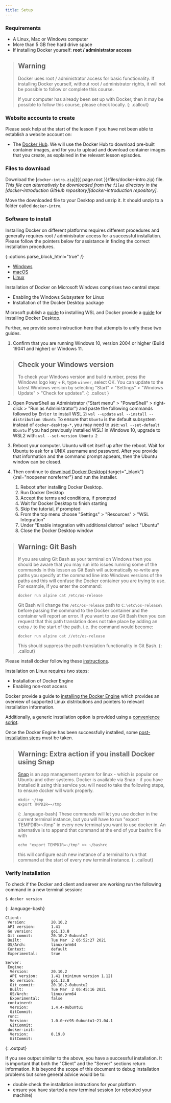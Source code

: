 ```yaml
---
title: Setup
---
```

### Requirements
  * A Linux, Mac or Windows computer
  * More than 5 GB free hard drive space
  * If installing Docker yourself: **root / administrator access**

> ## Warning
> Docker uses root / administrator access for basic functionality. If installing Docker yourself, without root / administrator rights, it will not be possible to follow or complete this course. 
>
> If your computer has already been set up with Docker, then it may be possible to follow this course, please check locally.
{: .callout}

### Website accounts to create
Please seek help at the start of the lesson if you have not been able to establish a website account on:
- The [Docker Hub](http://hub.docker.com). We will use the Docker Hub to download pre-built container images, and for you to upload and download container images that you create, as explained in the relevant lesson episodes.

### Files to download

Download the [`docker-intro.zip`]({{ page.root }}/files/docker-intro.zip) file. _This file can alternatively be downloaded from the `files` directory in the [docker-introduction GitHub repository][docker-introduction repository]_.

Move the downloaded file to your Desktop and unzip it. It should unzip to a folder called `docker-intro`. 

### Software to install

Installing Docker on different platforms requires different procedures and generally requires root / administrator access for a successful installation. Please follow the pointers below for assistance in finding the correct installation procedures.

{::options parse_block_html="true" /}
<div>
<ul class="nav nav-tabs nav-justified" role="tablist">
<li role="presentation" class="active"><a data-os="windows" href="#windows" aria-controls="Windows"
role="tab" data-toggle="tab">Windows</a></li>
<li role="presentation"><a data-os="macos" href="#macos" aria-controls="macOS" role="tab"
data-toggle="tab">macOS</a></li>
<li role="presentation"><a data-os="linux" href="#linux" aria-controls="Linux" role="tab"
data-toggle="tab">Linux</a></li>
</ul>

<div class="tab-content">
<article role="tabpanel" class="tab-pane active" id="windows">

Installation of Docker on Microsoft Windows comprises two central steps:
  * Enabling the Windows Subsystem for Linux
  * Installation of the Docker Desktop package

Microsoft publish a [guide](https://learn.microsoft.com/en-us/windows/wsl/install "WSL install") to installing WSL and Docker provide a [guide](https://docs.docker.com/desktop/install/windows-install/ "Docker Desktop Install ") for installing Docker Desktop.

Further, we provide some instruction here that attempts to unify these two guides. 

1. Confirm that you are running Windows 10, version 2004 or higher (Build 19041 and higher) or Windows 11.

> ## Check your Windows version
> To check your Windows version and build number, press the Windows logo key + <kbd>R</kbd>, type `winver`, select OK.
You can update to the latest Windows version by selecting "Start" > "Settings" > "Windows Update" > "Check for updates".
{: .callout }

2. Open PowerShell as Administrator ("Start menu" > "PowerShell" > right-click > "Run as Administrator")
and paste the following commands followed by <kbd>Enter</kbd> to install WSL 2:
`wsl --update`
`wsl --install --distribution Ubuntu`
To ensure that `Ubuntu` is the default subsystem instead of `docker-desktop-*`, you may need to use:
`wsl --set-default Ubuntu`
If you had previously installed WSL1 in Windows 10, upgrade to WSL2 with:
`wsl --set-version Ubuntu 2`

3. Reboot your computer. Ubuntu will set itself up after the reboot. Wait for Ubuntu to ask for a
UNIX username and password. After you provide that information and the command prompt appears,
then the Ubuntu window can be closed.

4. Then continue to [download Docker Desktop](https://desktop.docker.com/win/main/amd64/Docker%20Desktop%20Installer.exe){:target="_blank"}{:rel="noopener noreferrer"} and run the installer.
   1. Reboot after installing Docker Desktop.
   2. Run Docker Desktop
   3. Accept the terms and conditions, if prompted
   4. Wait for Docker Desktop to finish starting
   5. Skip the tutorial, if prompted
   6. From the top menu choose "Settings" > "Resources" > "WSL Integration"
   7. Under "Enable integration with additional distros" select "Ubuntu"
   8. Close the Docker Desktop window

> ## Warning: Git Bash
> If you are using Git Bash as your terminal on Windows then you should be aware that you may run
> into issues running some of the commands in this lesson as Git Bash will automatically re-write
> any paths you specify at the command line into Windows versions of the paths and this will confuse
> the Docker container you are trying to use. For example, if you enter the command:
> ```
> docker run alpine cat /etc/os-release
> ```
> Git Bash will change the `/etc/os-release` path to `C:\etc\os-release\` before passing the command
> to the Docker container and the container will report an error. If you want to use Git Bash then you
> can request that this path translation does not take place by adding an extra `/` to the start of the
> path. i.e. the command would become:
> ```
> docker run alpine cat //etc/os-release
> ```
> This should suppress the path translation functionality in Git Bash.
{: .callout}
</article>
<article role="tabpanel" class="tab-pane" id="macos">

</article>
<article role="tabpanel" class="tab-pane" id="macos">


Please install docker following these [instructions](https://docs.docker.com/desktop/install/mac-install/).

</article>

<article role="tabpanel" class="tab-pane" id="linux">

Installation on Linux requires two steps:
  * Installation of Docker Engine
  * Enabling non-root access

Docker provide a guide to [installing the Docker Engine](https://docs.docker.com/engine/install/) which provides an overview of supported Linux distributions and pointers to relevant installation information. 

Additionally, a generic installation option is provided using a [convenience script](https://docs.docker.com/engine/install/ubuntu/#install-using-the-convenience-script).

Once the Docker Engine has been successfully installed, some [post-installation steps](https://docs.docker.com/engine/install/linux-postinstall/) must be taken.

> ## Warning: Extra action if you install Docker using Snap
> [Snap](https://snapcraft.io/) is an app management system for linux - which is popular on
> Ubuntu and other systems. Docker is available via Snap - if you have installed it using
> this service you will need to take the following steps, to ensure docker will work properly.
> ~~~
> mkdir ~/tmp
> export TMPDIR=~/tmp
> ~~~
> {: .language-bash}
> These commands will let you use docker in the current terminal instance, but you will have to run "export TEMPDIR=~/tmp" in every new terminal you want to use docker in.
> An alternative is to append that command at the end of your bashrc file with
> ~~~
> echo "export TEMPDIR=~/tmp" >> ~/bashrc
> ~~~
> this will configure each new instance of a terminal to run that command at the start of every new terminal instance.
{: .callout}

</article>
</div>
</div>

### Verify Installation

To check if the Docker and client and server are working run the following command in a new terminal session:
~~~
$ docker version
~~~
{: .language-bash}
~~~
Client:
 Version:           20.10.2
 API version:       1.41
 Go version:        go1.13.8
 Git commit:        20.10.2-0ubuntu2
 Built:             Tue Mar  2 05:52:27 2021
 OS/Arch:           linux/arm64
 Context:           default
 Experimental:      true

Server:
 Engine:
  Version:          20.10.2
  API version:      1.41 (minimum version 1.12)
  Go version:       go1.13.8
  Git commit:       20.10.2-0ubuntu2
  Built:            Tue Mar  2 05:45:16 2021
  OS/Arch:          linux/arm64
  Experimental:     false
 containerd:
  Version:          1.4.4-0ubuntu1
  GitCommit:        
 runc:
  Version:          1.0.0~rc95-0ubuntu1~21.04.1
  GitCommit:        
 docker-init:
  Version:          0.19.0
  GitCommit:        
~~~
{: .output}

If you see output similar to the above, you have a successful installation. It is important that both the "Client" and the "Server" sections return information. It is beyond the scope of this document to debug installation problems but some general advice would be to:
  * double check the installation instructions for your platform
  * ensure you have started a new terminal session (or rebooted your machine)
